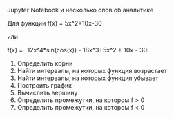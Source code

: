 Jupyter Notebook и несколько слов об аналитике

Для функции
f(x) = 5x^2+10x-30


или


f(x) = -12x^4*sin(cos(x)) - 18x^3+5x^2 + 10x - 30:


1. Определить корни
2. Найти интервалы, на которых функция возрастает
3. Найти интервалы, на которых функция убывает
4. Построить график
5. Вычислить вершину
6. Определить промежутки, на котором f > 0
7. Определить промежутки, на котором f < 0

